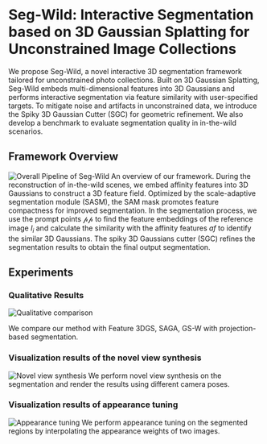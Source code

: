 # Seg-Wild: Interactive Segmentation based on 3D Gaussian Splatting for Unconstrained Image Collections
We propose Seg-Wild, a novel interactive 3D segmentation framework tailored for unconstrained photo collections. Built on 3D Gaussian Splatting, Seg-Wild embeds multi-dimensional features into 3D Gaussians and performs interactive segmentation via feature similarity with user-specified targets. To mitigate noise and artifacts in unconstrained data, we introduce the Spiky 3D Gaussian Cutter (SGC) for geometric refinement. We also develop a benchmark to evaluate segmentation quality in in-the-wild scenarios.

## Framework Overview
![Overall Pipeline of Seg-Wild](https://github.com/sugerkiller/Seg-Wild/blob/main/assets/pipline.png)
An overview of our framework. During the reconstruction of in-the-wild scenes, we embed affinity features into 3D Gaussians to construct a 3D feature field. Optimized by the scale-adaptive segmentation module (SASM), the SAM mask promotes feature compactness for improved segmentation. In the segmentation process, we use the prompt points $\mathscr{pp}$ to find the feature embeddings of the reference image $I_i$ and calculate the similarity with the affinity features $af$ to identify the similar 3D Gaussians. The spiky 3D Gaussians cutter (SGC) refines the segmentation results to obtain the final output segmentation.

## Experiments
### Qualitative Results
![Qualitative comparison](https://github.com/sugerkiller/Seg-Wild/blob/main/assets/qualitative.png)

We compare our method with Feature 3DGS, SAGA, GS-W with projection-based segmentation.

### Visualization results of the novel view synthesis
![Novel view synthesis](https://github.com/sugerkiller/Seg-Wild/blob/main/assets/novel_view.png)
We perform novel view synthesis on the segmentation and render the results using different camera poses.

### Visualization results of appearance tuning
![Appearance tuning](https://github.com/sugerkiller/Seg-Wild/blob/main/assets/appearance.png)
We perform appearance tuning on the segmented regions by interpolating the appearance weights of two images.



